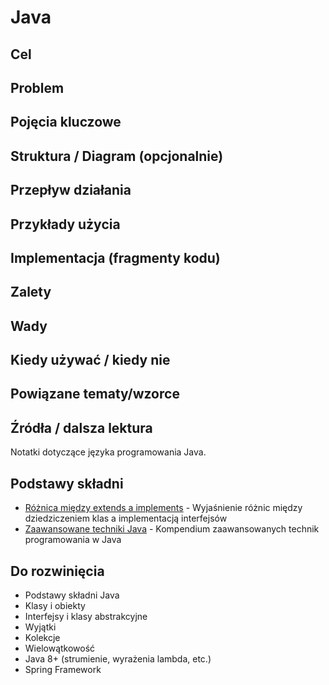 # Java

## Cel

## Problem

## Pojęcia kluczowe

## Struktura / Diagram (opcjonalnie)

## Przepływ działania

## Przykłady użycia

## Implementacja (fragmenty kodu)

## Zalety

## Wady

## Kiedy używać / kiedy nie

## Powiązane tematy/wzorce

## Źródła / dalsza lektura


Notatki dotyczące języka programowania Java.

## Podstawy składni

- [Różnica między extends a implements](extends-vs-implements.md) - Wyjaśnienie różnic między dziedziczeniem klas a implementacją interfejsów
- [Zaawansowane techniki Java](./java_advanced_techniques.md) - Kompendium zaawansowanych technik programowania w Java

## Do rozwinięcia

- Podstawy składni Java
- Klasy i obiekty
- Interfejsy i klasy abstrakcyjne
- Wyjątki
- Kolekcje
- Wielowątkowość
- Java 8+ (strumienie, wyrażenia lambda, etc.)
- Spring Framework 